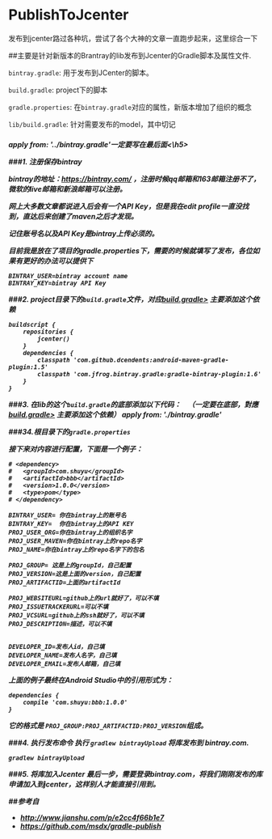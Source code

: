# PublishToJcenter
发布到jcenter路过各种坑，尝试了各个大神的文章一直跑步起来，这里综合一下

##主要是针对新版本的Brantray的lib发布到Jcenter的Gradle脚本及属性文件.

`bintray.gradle`: 用于发布到JCenter的脚本。

`build.gradle`: project下的脚本

`gradle.properties`: 在`bintray.gradle`对应的属性，新版本增加了组织的概念

`lib/build.gradle`: 针对需要发布的model，其中切记 <h5>apply from: '../bintray.gradle'一定要写在最后面<\h5>

###1. 注册保存bintray

bintray的地址：https://bintray.com/ ，注册时候qq邮箱和163邮箱注册不了，微软的live邮箱和新浪邮箱可以注册。

网上大多数文章都说进入后会有一个API Key，但是我在edit profile一直没找到，直达后来创建了maven之后才发现。

记住账号名以及API Key是bintray上传必须的。 

目前我是放在了项目的gradle.properties下，需要的时候就填写了发布，各位如果有更好的办法可以提供下
```
BINTRAY_USER=bintray account name
BINTRAY_KEY=bintray API Key
```

###2. project目录下的`build.gradle`文件，对应<a href="https://github.com/CarGuo/PublishToJcenter/blob/master/build.gradle">build.gradle></a>
主要添加这个依赖
```
buildscript {
    repositories {
        jcenter()
    }
    dependencies {
        classpath 'com.github.dcendents:android-maven-gradle-plugin:1.5'
        classpath 'com.jfrog.bintray.gradle:gradle-bintray-plugin:1.6'
    }
}
```
###3. 在lib的这个`build.gradle`的**底部**添加以下代码：
    （一定要在底部，對應<a href="https://github.com/CarGuo/PublishToJcenter/blob/master/lib/build.gradle">build.gradle></a>
主要添加这个依赖）
    apply from: './bintray.gradle'

###34.根目录下的`gradle.properties`

接下来对内容进行配置，下面是一个例子：
```
# <dependency>
#   <groupId>com.shuyu</groupId>
#   <artifactId>bbb</artifactId>
#   <version>1.0.0</version>
#   <type>pom</type>
# </dependency>

BINTRAY_USER= 你在bintray上的账号名
BINTRAY_KEY=  你在bintray上的API KEY
PROJ_USER_ORG=你在bintray上的组织名字
PROJ_USER_MAVEN=你在bintray上的repo名字
PROJ_NAME=你在bintray上的repo名字下的包名

PROJ_GROUP= 这是上的groupId，自己配置
PROJ_VERSION=这是上面的version，自己配置
PROJ_ARTIFACTID=上面的artifactId

PROJ_WEBSITEURL=github上的url就好了，可以不填
PROJ_ISSUETRACKERURL=可以不填
PROJ_VCSURL=github上的ssh就好了，可以不填
PROJ_DESCRIPTION=描述，可以不填


DEVELOPER_ID=发布人id，自己填
DEVELOPER_NAME=发布人名字，自己填
DEVELOPER_EMAIL=发布人邮箱，自己填
```
上面的例子最终在Android Studio中的引用形式为：
```
dependencies {
    compile 'com.shuyu:bbb:1.0.0'
}
```
它的格式是 `PROJ_GROUP:PROJ_ARTIFACTID:PROJ_VERSION`组成。

###4. 执行发布命令
执行 `gradlew bintrayUpload` 将库发布到 bintray.com.
```
gradlew bintrayUpload
```
###5. 将库加入Jcenter
最后一步，需要登录bintray.com，将我们刚刚发布的库申请加入到jcenter，这样别人才能直接引用到。

##参考自

* http://www.jianshu.com/p/e2cc4f66b1e7
* https://github.com/msdx/gradle-publish
